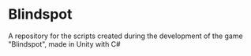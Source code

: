 # Blindspot
A repository for the scripts created during the development of the game "Blindspot", made in Unity with C#
